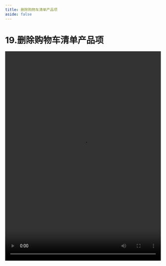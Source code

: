 ```yaml
---
title: 删除购物车清单产品项
aside: false
---
```


# 19.删除购物车清单产品项

<video autoplay src="http://qn.chinavanes.com/nodejs/module-11/19.删除购物车清单产品项.mp4" controls controlsList="nodownload" width="100%" height="680"/>

